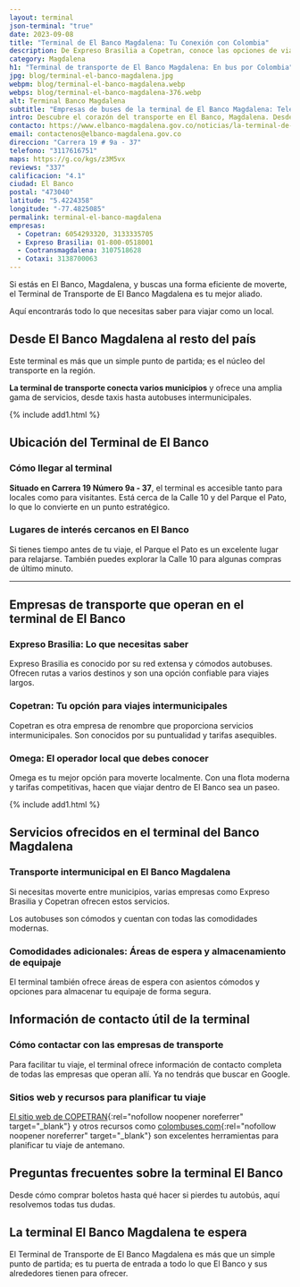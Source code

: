 ```yaml
---
layout: terminal
json-terminal: "true"
date: 2023-09-08
title: "Terminal de El Banco Magdalena: Tu Conexión con Colombia"
description: De Expreso Brasilia a Copetran, conoce las opciones de viaje en El Banco Magdalena. ¡Haz clic para saber más!
category: Magdalena
h1: "Terminal de transporte de El Banco Magdalena: En bus por Colombia"
jpg: blog/terminal-el-banco-magdalena.jpg
webpm: blog/terminal-el-banco-magdalena.webp
webps: blog/terminal-el-banco-magdalena-376.webp
alt: Terminal Banco Magdalena
subtitle: "Empresas de buses de la terminal de El Banco Magdalena: Teléfonos y datos"
intro: Descubre el corazón del transporte en El Banco, Magdalena. Desde conexiones intermunicipales hasta servicios de lujo, el Terminal de Transporte de El Banco es tu punto de partida para explorar Colombia. ¡Sigue leyendo y prepárate para tu próximo viaje!
contacto: https://www.elbanco-magdalena.gov.co/noticias/la-terminal-de-transporte-de-el-banco-ya-cuenta-con
email: contactenos@elbanco-magdalena.gov.co
direccion: "Carrera 19 # 9a - 37"
telefono: "3117616751"
maps: https://g.co/kgs/z3M5vx
reviews: "337"
calificacion: "4.1"
ciudad: El Banco
postal: "473040"
latitude: "5.4224358"
longitude: "-77.4825085"
permalink: terminal-el-banco-magdalena
empresas:
  - Copetran: 6054293320, 3133335705
  - Expreso Brasilia: 01-800-0518001
  - Cootransmagdalena: 3107518628
  - Cotaxi: 3138700063
---
```

Si estás en El Banco, Magdalena, y buscas una forma eficiente de moverte, el Terminal de Transporte de El Banco Magdalena es tu mejor aliado.

Aquí encontrarás todo lo que necesitas saber para viajar como un local.

## Desde El Banco Magdalena al resto del país

Este terminal es más que un simple punto de partida; es el núcleo del transporte en la región.

**La terminal de transporte conecta varios municipios** y ofrece una amplia gama de servicios, desde taxis hasta autobuses intermunicipales.

{% include add1.html %}

## Ubicación del Terminal de El Banco

### Cómo llegar al terminal

**Situado en Carrera 19 Número 9a - 37**, el terminal es accesible tanto para locales como para visitantes. Está cerca de la Calle 10 y del Parque el Pato, lo que lo convierte en un punto estratégico.

### Lugares de interés cercanos en El Banco

Si tienes tiempo antes de tu viaje, el Parque el Pato es un excelente lugar para relajarse. También puedes explorar la Calle 10 para algunas compras de último minuto.

----

## Empresas de transporte que operan en el terminal de El Banco

### Expreso Brasilia: Lo que necesitas saber

Expreso Brasilia es conocido por su red extensa y cómodos autobuses. Ofrecen rutas a varios destinos y son una opción confiable para viajes largos.

### Copetran: Tu opción para viajes intermunicipales

Copetran es otra empresa de renombre que proporciona servicios intermunicipales. Son conocidos por su puntualidad y tarifas asequibles.

### Omega: El operador local que debes conocer

Omega es tu mejor opción para moverte localmente. Con una flota moderna y tarifas competitivas, hacen que viajar dentro de El Banco sea un paseo.

{% include add1.html %}

## Servicios ofrecidos en el terminal del Banco Magdalena

### Transporte intermunicipal en El Banco Magdalena

Si necesitas moverte entre municipios, varias empresas como Expreso Brasilia y Copetran ofrecen estos servicios.

Los autobuses son cómodos y cuentan con todas las comodidades modernas.

### Comodidades adicionales: Áreas de espera y almacenamiento de equipaje

El terminal también ofrece áreas de espera con asientos cómodos y opciones para almacenar tu equipaje de forma segura.

## Información de contacto útil de la terminal

### Cómo contactar con las empresas de transporte

Para facilitar tu viaje, el terminal ofrece información de contacto completa de todas las empresas que operan allí. Ya no tendrás que buscar en Google.

### Sitios web y recursos para planificar tu viaje

[El sitio web de COPETRAN](https://www.copetran.com/){:rel="nofollow noopener noreferrer" target="_blank"} y otros recursos como [colombuses.com](https://colombuses.com){:rel="nofollow noopener noreferrer" target="_blank"} son excelentes herramientas para planificar tu viaje de antemano.

## Preguntas frecuentes sobre la terminal El Banco

Desde cómo comprar boletos hasta qué hacer si pierdes tu autobús, aquí resolvemos todas tus dudas.

## La terminal El Banco Magdalena te espera

El Terminal de Transporte de El Banco Magdalena es más que un simple punto de partida; es tu puerta de entrada a todo lo que El Banco y sus alrededores tienen para ofrecer.
